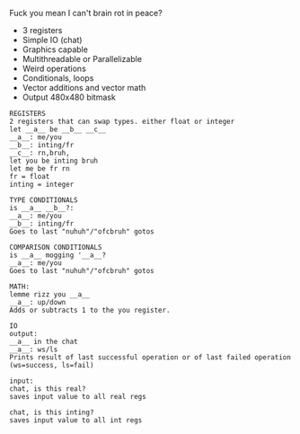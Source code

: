 Fuck you mean I can't brain rot in peace?

* 3 registers
* Simple IO (chat)
* Graphics capable
* Multithreadable or Parallelizable
* Weird operations
* Conditionals, loops
* Vector additions and vector math
* Output 480x480 bitmask

```
REGISTERS
2 registers that can swap types. either float or integer
let __a__ be __b__ __c__
__a__: me/you
__b__: inting/fr
__c__: rn,bruh,
let you be inting bruh
let me be fr rn
fr = float
inting = integer
```

```
TYPE CONDITIONALS
is __a__ __b__?:
__a__: me/you
__b__: inting/fr
Goes to last "nuhuh"/"ofcbruh" gotos
```

```
COMPARISON CONDITIONALS
is __a__ mogging '__a__?
__a__: me/you
Goes to last "nuhuh"/"ofcbruh" gotos
```

```
MATH:
lemme rizz you __a__
__a__: up/down
Adds or subtracts 1 to the you register.
```

```
IO
output:
__a__ in the chat
__a__: ws/ls
Prints result of last successful operation or of last failed operation (ws=success, ls=fail)

input: 
chat, is this real?
saves input value to all real regs

chat, is this inting?
saves input value to all int regs
```